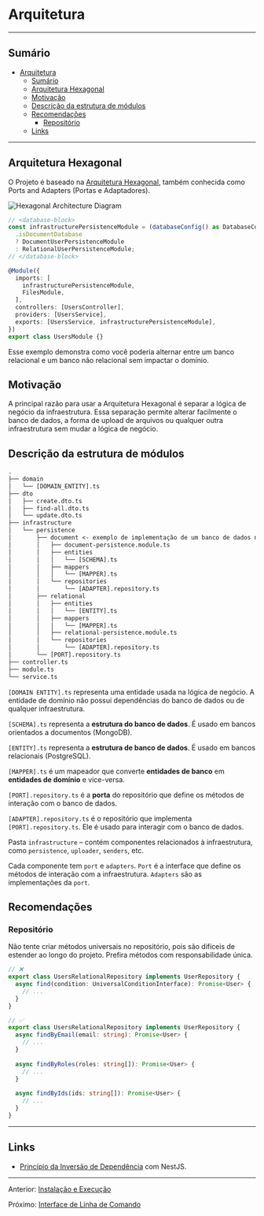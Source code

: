 # Arquitetura

---

## Sumário 

- [Arquitetura](#arquitetura)
  - [Sumário](#sumário)
  - [Arquitetura Hexagonal](#arquitetura-hexagonal)
  - [Motivação](#motivação)
  - [Descrição da estrutura de módulos](#descrição-da-estrutura-de-módulos)
  - [Recomendações](#recomendações)
    - [Repositório](#repositório)
  - [Links](#links)

---

## Arquitetura Hexagonal

O Projeto é baseado na [Arquitetura Hexagonal](https://en.wikipedia.org/wiki/Hexagonal_architecture_(software)), também conhecida como Ports and Adapters (Portas e Adaptadores).

![Hexagonal Architecture Diagram](hex-arch.png)

```ts
// <database-block>
const infrastructurePersistenceModule = (databaseConfig() as DatabaseConfig)
  .isDocumentDatabase
  ? DocumentUserPersistenceModule
  : RelationalUserPersistenceModule;
// </database-block>

@Module({
  imports: [
    infrastructurePersistenceModule,
    FilesModule,
  ],
  controllers: [UsersController],
  providers: [UsersService],
  exports: [UsersService, infrastructurePersistenceModule],
})
export class UsersModule {}
```

Esse exemplo demonstra como você poderia alternar entre um banco relacional e um banco não relacional sem impactar o domínio.

## Motivação

A principal razão para usar a Arquitetura Hexagonal é separar a lógica de negócio da infraestrutura. Essa separação permite alterar facilmente o banco de dados, a forma de upload de arquivos ou qualquer outra infraestrutura sem mudar a lógica de negócio.

## Descrição da estrutura de módulos

```txt
.
├── domain
│   └── [DOMAIN_ENTITY].ts
├── dto
│   ├── create.dto.ts
│   ├── find-all.dto.ts
│   └── update.dto.ts
├── infrastructure
│   └── persistence
│       ├── document <- exemplo de implementação de um banco de dados não relacional (MongoDB)
│       │   ├── document-persistence.module.ts
│       │   ├── entities
│       │   │   └── [SCHEMA].ts
│       │   ├── mappers
│       │   │   └── [MAPPER].ts
│       │   └── repositories
│       │       └── [ADAPTER].repository.ts
│       ├── relational
│       │   ├── entities
│       │   │   └── [ENTITY].ts
│       │   ├── mappers
│       │   │   └── [MAPPER].ts
│       │   ├── relational-persistence.module.ts
│       │   └── repositories
│       │       └── [ADAPTER].repository.ts
│       └── [PORT].repository.ts
├── controller.ts
├── module.ts
└── service.ts
```

`[DOMAIN ENTITY].ts` representa uma entidade usada na lógica de negócio. A entidade de domínio não possui dependências do banco de dados ou de qualquer infraestrutura.

`[SCHEMA].ts` representa a **estrutura do banco de dados**. É usado em bancos orientados a documentos (MongoDB).

`[ENTITY].ts` representa a **estrutura de banco de dados**. É usado em bancos relacionais (PostgreSQL).

`[MAPPER].ts` é um mapeador que converte **entidades de banco** em **entidades de domínio** e vice-versa.

`[PORT].repository.ts` é a **porta** do repositório que define os métodos de interação com o banco de dados.

`[ADAPTER].repository.ts` é o repositório que implementa `[PORT].repository.ts`. Ele é usado para interagir com o banco de dados.

Pasta `infrastructure` – contém componentes relacionados à infraestrutura, como `persistence`, `uploader`, `senders`, etc.

Cada componente tem `port` e `adapters`. `Port` é a interface que define os métodos de interação com a infraestrutura. `Adapters` são as implementações da `port`.

## Recomendações

### Repositório

Não tente criar métodos universais no repositório, pois são difíceis de estender ao longo do projeto. Prefira métodos com responsabilidade única.

```typescript
// ❌
export class UsersRelationalRepository implements UserRepository {
  async find(condition: UniversalConditionInterface): Promise<User> {
    // ...
  }
}

// ✅
export class UsersRelationalRepository implements UserRepository {
  async findByEmail(email: string): Promise<User> {
    // ...
  }
  
  async findByRoles(roles: string[]): Promise<User> {
    // ...
  }
  
  async findByIds(ids: string[]): Promise<User> {
    // ...
  }
}
```

---

## Links

- [Princípio da Inversão de Dependência](https://trilon.io/blog/dependency-inversion-principle) com NestJS.

---

Anterior: [Instalação e Execução](installing-and-running.md)

Próximo: [Interface de Linha de Comando](database.md)
